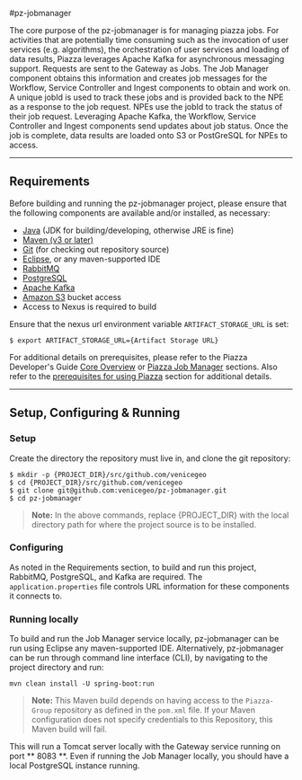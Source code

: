 #pz-jobmanager

The core purpose of the pz-jobmanager is for managing piazza jobs. For activities that are potentially time consuming such as the invocation of user services (e.g. algorithms), the orchestration of user services and loading of data results, Piazza leverages Apache Kafka for asynchronous messaging support. Requests are sent to the Gateway as Jobs. The Job Manager component obtains this information and creates job messages for the Workflow, Service Controller and Ingest components to obtain and work on. A unique jobId is used to track these jobs and is provided back to the NPE as a response to the job request. NPEs use the jobId to track the status of their job request. Leveraging Apache Kafka, the Workflow, Service Controller and Ingest components send updates about job status. Once the job is complete, data results are loaded onto S3 or PostGreSQL for NPEs to access.

***
## Requirements
Before building and running the pz-jobmanager project, please ensure that the following components are available and/or installed, as necessary:
- [Java](http://www.oracle.com/technetwork/java/javase/downloads/index.html) (JDK for building/developing, otherwise JRE is fine)
- [Maven (v3 or later)](https://maven.apache.org/install.html)
- [Git](https://git-scm.com/book/en/v2/Getting-Started-Installing-Git) (for checking out repository source)
- [Eclipse](https://www.eclipse.org/downloads/), or any maven-supported IDE
- [RabbitMQ](https://www.rabbitmq.com/download.html)
- [PostgreSQL](https://www.postgresql.org/download)
- [Apache Kafka](https://kafka.apache.org/quickstart)
- [Amazon S3](https://docs.aws.amazon.com/AmazonS3/latest/gsg/GetStartedWithS3.html) bucket access
- Access to Nexus is required to build

Ensure that the nexus url environment variable `ARTIFACT_STORAGE_URL` is set:

	$ export ARTIFACT_STORAGE_URL={Artifact Storage URL}

For additional details on prerequisites, please refer to the Piazza Developer's Guide [Core Overview](http://pz-docs.int.dev.east.paas.geointservices.io/devguide/02-pz-core/) or [Piazza Job Manager](http://pz-docs.int.dev.east.paas.geointservices.io/devguide/05-pz-jobmanager/) sections. Also refer to the [prerequisites for using Piazza](http://pz-docs.int.dev.east.paas.geointservices.io/devguide/03-jobs/) section for additional details.

***
## Setup, Configuring & Running

### Setup
Create the directory the repository must live in, and clone the git repository:

    $ mkdir -p {PROJECT_DIR}/src/github.com/venicegeo
	$ cd {PROJECT_DIR}/src/github.com/venicegeo
    $ git clone git@github.com:venicegeo/pz-jobmanager.git
    $ cd pz-jobmanager

>__Note:__ In the above commands, replace {PROJECT_DIR} with the local directory path for where the project source is to be installed.

### Configuring
As noted in the Requirements section, to build and run this project, RabbitMQ, PostgreSQL, and Kafka are required. The `application.properties` file controls URL information for these components it connects to.

### Running locally

To build and run the Job Manager service locally, pz-jobmanager can be run using Eclipse any maven-supported IDE. Alternatively, pz-jobmanager can be run through command line interface (CLI), by navigating to the project directory and run:

`mvn clean install -U spring-boot:run`

> __Note:__ This Maven build depends on having access to the `Piazza-Group` repository as defined in the `pom.xml` file. If your Maven configuration does not specify credentials to this Repository, this Maven build will fail.

This will run a Tomcat server locally with the Gateway service running on port ** 8083 **. Even if running the Job Manager locally, you should have a local PostgreSQL instance running.
